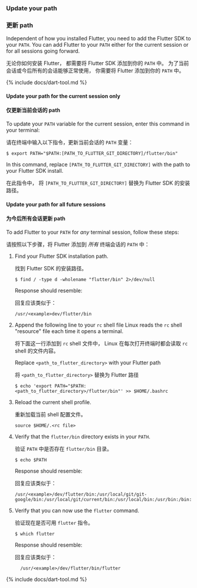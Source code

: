 ### Update your path

### 更新 path

Independent of how you installed Flutter,
you need to add the Flutter SDK to your `PATH`.
You can add Flutter to your `PATH` either for the current session
or for all sessions going forward.

无论你如何安装 Flutter，
都需要将 Flutter SDK 添加到你的 `PATH` 中。
为了当前会话或今后所有的会话能够正常使用，
你需要将 Flutter 添加到你的 `PATH` 中。

{% include docs/dart-tool.md %}

#### Update your path for the current session only

#### 仅更新当前会话的 path

To update your `PATH` variable for the current session,
enter this command in your terminal:

请在终端中输入以下指令，更新当前会话的 `PATH` 变量：

```console
$ export PATH="$PATH:[PATH_TO_FLUTTER_GIT_DIRECTORY]/flutter/bin"
```

In this command,
replace `[PATH_TO_FLUTTER_GIT_DIRECTORY]`
with the path to your Flutter SDK install.

在此指令中，
将 `[PATH_TO_FLUTTER_GIT_DIRECTORY]` 替换为 
Flutter SDK 的安装路径。

#### Update your path for all future sessions

#### 为今后所有会话更新 path

To add Flutter to your `PATH` for _any_ terminal session, 
follow these steps:

请按照以下步骤，将 Flutter 添加到 _所有_ 终端会话的 `PATH` 中：

1. Find your Flutter SDK installation path.

   找到 Flutter SDK 的安装路径。

    ```console
    $ find / -type d -wholename "flutter/bin" 2>/dev/null
    ```

    Response should resemble:

    回复应该类似于：

    ```console
    /usr/<example>dev/flutter/bin
    ```

2. Append the following line to your `rc` shell file
   Linux reads the `rc` shell "resource" file each
   time it opens a terminal.

   将下面这一行添加到 `rc` shell 文件中，
   Linux 在每次打开终端时都会读取 `rc` shell 的文件内容。

   Replace `<path_to_flutter_directory>` with your Flutter path

   将 `<path_to_flutter_directory>` 替换为 Flutter 路径
   
    ```console
    $ echo 'export PATH="$PATH:<path_to_flutter_directory>/flutter/bin"' >> $HOME/.bashrc
    ```
    
3. Reload the current shell profile.

   重新加载当前 shell 配置文件。
   
    ```console
    source $HOME/.<rc file>
    ```
    
4. Verify that the `flutter/bin` directory exists in your `PATH`.

   验证 `PATH` 中是否存在 `flutter/bin` 目录。
   
    ```console
    $ echo $PATH
    ```
    
    Response should resemble:

    回复应该类似于：
   
    ```console
    /usr/<example>/dev/flutter/bin:/usr/local/git/git-google/bin:/usr/local/git/current/bin:/usr/local/bin:/usr/bin:/bin:/usr/local/sbin:/usr/sbin:/sbin:
    ```
    
5. Verify that you can now use the `flutter` command.

   验证现在是否可用 `flutter` 指令。
   
    ```console
    $ which flutter
    ```

    Response should resemble:

    回复应该类似于：
   
    ```
	  /usr/<example>/dev/flutter/bin/flutter
	  ```

{% include docs/dart-tool.md %}
